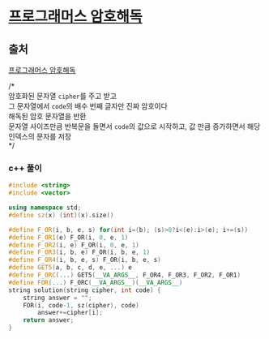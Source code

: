 # [프로그래머스 암호해독](https://school.programmers.co.kr/learn/courses/30/lessons/120892)

## 출처
[프로그래머스 암호해독](https://school.programmers.co.kr/learn/courses/30/lessons/120892)

/\*  
	암호화된 문자열 ```cipher```를 주고 받고  
	그 문자열에서 ```code```의 배수 번째 글자만 진짜 암호이다  
	해독된 암호 문자열을 반환  
	문자열 사이즈만큼 반복문을 돌면서 ```code```의 값으로 시작하고, 값 만큼 증가하면서 해당 인덱스의 문자를 저장  
\*/

### c++ 풀이
```c++
#include <string>
#include <vector>

using namespace std;
#define sz(x) (int)(x).size()

#define F_OR(i, b, e, s) for(int i=(b); (s)>0?i<(e):i>(e); i+=(s))
#define F_OR1(e) F_OR(i, 0, e, 1)
#define F_OR2(i, e) F_OR(i, 0, e, 1)
#define F_OR3(i, b, e) F_OR(i, b, e, 1)
#define F_OR4(i, b, e, s) F_OR(i, b, e, s)
#define GET5(a, b, c, d, e, ...) e
#define F_ORC(...) GET5(__VA_ARGS__, F_OR4, F_OR3, F_OR2, F_OR1)
#define FOR(...) F_ORC(__VA_ARGS__)(__VA_ARGS__)
string solution(string cipher, int code) {
    string answer = "";
    FOR(i, code-1, sz(cipher), code)
        answer+=cipher[i];
    return answer;
}
```